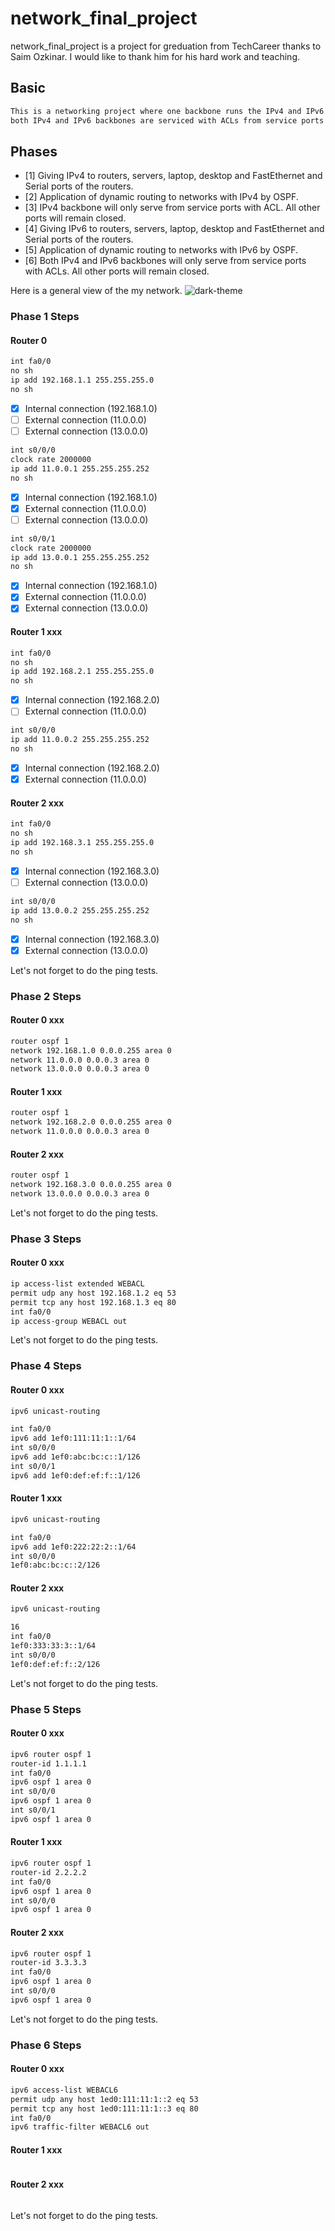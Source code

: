 # network_final_project
network_final_project is a project for greduation from TechCareer thanks to Saim Ozkinar.
I would like to thank him for his hard work and teaching.

## Basic
```sh
This is a networking project where one backbone runs the IPv4 and IPv6 binary stacks, dynamic routing happens with OSPF,
both IPv4 and IPv6 backbones are serviced with ACLs from service ports only, and all other ports are closed.
```

## Phases
- [1] Giving IPv4 to routers, servers, laptop, desktop and FastEthernet and Serial ports of the routers.
- [2] Application of dynamic routing to networks with IPv4 by OSPF.
- [3] IPv4 backbone will only serve from service ports with ACL. All other ports will remain closed.
- [4] Giving IPv6 to routers, servers, laptop, desktop and FastEthernet and Serial ports of the routers.
- [5] Application of dynamic routing to networks with IPv6 by OSPF.
- [6] Both IPv4 and IPv6 backbones will only serve from service ports with ACLs. All other ports will remain closed.

Here is a general view of the my network.
![dark-theme](media/0001_general.png)

### Phase 1 Steps

#### Router 0 
```sh
int fa0/0
no sh
ip add 192.168.1.1 255.255.255.0
no sh
```
- [x] Internal connection (192.168.1.0)
- [ ] External connection (11.0.0.0)
- [ ] External connection (13.0.0.0)
```sh
int s0/0/0
clock rate 2000000
ip add 11.0.0.1 255.255.255.252
no sh
```
- [x] Internal connection (192.168.1.0)
- [x] External connection (11.0.0.0)
- [ ] External connection (13.0.0.0)
```sh
int s0/0/1
clock rate 2000000
ip add 13.0.0.1 255.255.255.252
no sh
```
- [x] Internal connection (192.168.1.0)
- [x] External connection (11.0.0.0)
- [x] External connection (13.0.0.0)

#### Router 1 xxx
```sh
int fa0/0
no sh
ip add 192.168.2.1 255.255.255.0
no sh
```

- [x] Internal connection (192.168.2.0)
- [ ] External connection (11.0.0.0)

```sh
int s0/0/0
ip add 11.0.0.2 255.255.255.252
no sh
```
- [x] Internal connection (192.168.2.0)
- [x] External connection (11.0.0.0)

#### Router 2 xxx

```sh
int fa0/0
no sh
ip add 192.168.3.1 255.255.255.0
no sh
```

- [x] Internal connection (192.168.3.0)
- [ ] External connection (13.0.0.0)

```sh
int s0/0/0
ip add 13.0.0.2 255.255.255.252
no sh
```

- [x] Internal connection (192.168.3.0)
- [x] External connection (13.0.0.0)

Let's not forget to do the ping tests.

### Phase 2 Steps
#### Router 0 xxx
```sh
router ospf 1
network 192.168.1.0 0.0.0.255 area 0
network 11.0.0.0 0.0.0.3 area 0
network 13.0.0.0 0.0.0.3 area 0
```

#### Router 1 xxx
```sh
router ospf 1
network 192.168.2.0 0.0.0.255 area 0
network 11.0.0.0 0.0.0.3 area 0
```

#### Router 2 xxx

```sh
router ospf 1
network 192.168.3.0 0.0.0.255 area 0
network 13.0.0.0 0.0.0.3 area 0
```
Let's not forget to do the ping tests.


### Phase 3 Steps
#### Router 0 xxx
```sh
ip access-list extended WEBACL
permit udp any host 192.168.1.2 eq 53
permit tcp any host 192.168.1.3 eq 80
int fa0/0
ip access-group WEBACL out
```
Let's not forget to do the ping tests.


### Phase 4 Steps
#### Router 0 xxx
```sh
ipv6 unicast-routing

int fa0/0
ipv6 add 1ef0:111:11:1::1/64
int s0/0/0
ipv6 add 1ef0:abc:bc:c::1/126
int s0/0/1
ipv6 add 1ef0:def:ef:f::1/126
```

#### Router 1 xxx
```sh
ipv6 unicast-routing

int fa0/0
ipv6 add 1ef0:222:22:2::1/64
int s0/0/0
1ef0:abc:bc:c::2/126
```

#### Router 2 xxx

```sh
ipv6 unicast-routing

16
int fa0/0
1ef0:333:33:3::1/64
int s0/0/0
1ef0:def:ef:f::2/126
```
Let's not forget to do the ping tests.


### Phase 5 Steps
#### Router 0 xxx
```sh
ipv6 router ospf 1
router-id 1.1.1.1
int fa0/0
ipv6 ospf 1 area 0
int s0/0/0
ipv6 ospf 1 area 0
int s0/0/1
ipv6 ospf 1 area 0
```

#### Router 1 xxx
```sh
ipv6 router ospf 1
router-id 2.2.2.2
int fa0/0
ipv6 ospf 1 area 0
int s0/0/0
ipv6 ospf 1 area 0
```

#### Router 2 xxx

```sh
ipv6 router ospf 1
router-id 3.3.3.3
int fa0/0
ipv6 ospf 1 area 0
int s0/0/0
ipv6 ospf 1 area 0
```
Let's not forget to do the ping tests.


### Phase 6 Steps
#### Router 0 xxx
```sh
ipv6 access-list WEBACL6
permit udp any host 1ed0:111:11:1::2 eq 53
permit tcp any host 1ed0:111:11:1::3 eq 80
int fa0/0
ipv6 traffic-filter WEBACL6 out
```

#### Router 1 xxx
```sh

```

#### Router 2 xxx

```sh

```
Let's not forget to do the ping tests.
